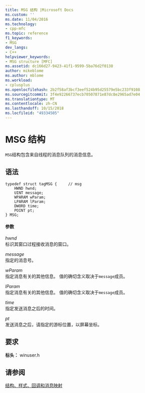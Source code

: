 ```yaml
---
title: MSG 结构 |Microsoft Docs
ms.custom: ''
ms.date: 11/04/2016
ms.technology:
- cpp-mfc
ms.topic: reference
f1_keywords:
- MSG
dev_langs:
- C++
helpviewer_keywords:
- MSG structure [MFC]
ms.assetid: dc166d27-9423-41f1-9599-5ba76d2f0138
author: mikeblome
ms.author: mblome
ms.workload:
- cplusplus
ms.openlocfilehash: 2b2f58af3bcf3eef524b95d25579e5bc233f9108
ms.sourcegitcommit: 3f4e92266737ecb70507871e87dc8e2965ad7e04
ms.translationtype: MT
ms.contentlocale: zh-CN
ms.lasthandoff: 10/15/2018
ms.locfileid: "49334505"
---
```

# <a name="msg-structure"></a>MSG 结构

`MSG`结构包含来自线程的消息队列的消息信息。

## <a name="syntax"></a>语法

```
typedef struct tagMSG {     // msg
    HWND hwnd;
    UINT message;
    WPARAM wParam;
    LPARAM lParam;
    DWORD time;
    POINT pt;
} MSG;
```

#### <a name="parameters"></a>参数

*hwnd*<br/>
标识其窗口过程接收消息的窗口。

*message*<br/>
指定的消息号。

*wParam*<br/>
指定消息有关的其他信息。 值的确切含义取决于`message`成员。

*lParam*<br/>
指定消息有关的其他信息。 值的确切含义取决于`message`成员。

*time*<br/>
指定发送消息之后的时间。

*pt*<br/>
发送消息之后，请指定的游标位置，以屏幕坐标。

## <a name="requirements"></a>要求

**标头：** winuser.h

## <a name="see-also"></a>请参阅

[结构、样式、回调和消息映射](../../mfc/reference/structures-styles-callbacks-and-message-maps.md)

